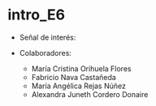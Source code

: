 # intro_E6

- Señal de interés: 

- Colaboradores:
  - María Cristina Orihuela Flores
  - Fabricio Nava Castañeda
  - María Angélica Rejas Núñez
  - Alexandra Juneth Cordero Donaire
